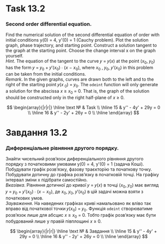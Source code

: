# Task 13.2

### Second order differential equation.

Find the numerical solution of the second differential equation
of order with initial conditions y(0) = 4, y'(0) = 1 (Cauchy problem). Plot the solution graph, phase trajectory, and
starting point. Construct a solution tangent to the graph at the starting point. Choose the change interval x on the
graph yourself.\
*Hint*. The equation of the tangent to the curve 𝑦 = 𝑦(𝑥) at the point (𝑥<sub>0</sub>, 𝑦<sub>0</sub>) has the form
𝑦 = 𝑦<sub>0</sub> + 𝑦′(𝑥<sub>0</sub>) ∙ (𝑥 − 𝑥<sub>0</sub>), where 𝑥<sub>0</sub> , 𝑦<sub>0</sub>, 𝑦′(𝑥<sub>0</sub>) in
this problem can be taken from the initial conditions.\
*Remark*. In the given graphs, curves are drawn both to the left and to the right of the starting point 𝑦(𝑥<sub>
0</sub>) = 𝑦<sub>0</sub>. The ```odeint``` function will only generate a solution
for the abscissa 𝑥 ≥ 𝑥<sub>0</sub> = 0. That is, the graph of the solution should be constructed only in the right
half-plane of 𝑥 ≥ 0.

$$
\begin{array}{|r|r|}
\hline
\text № & Task
\\
\hline
 15 & 
y'' - 4y' + 29y = 0
\\
\hline
16 & 
y'' - 2y' + 26y = 0
\\
\hline
\end{array}
$$

# Завдання 13.2

### Диференціальне рівняння другого порядку.

Знайти чисельний розв’язок диференціального рівняння другого
порядку з початковими умовами y(0) = 4, y'(0) = 1 (задача Коші). Побудувати
графік розв’язку, фазову траєкторію та початкову точку. Побудувати дотичну до
графіка розв’язку в початковій точці. На графіку інтервал зміни x підібрати
самостійно.\
*Вказівка*. Рівняння дотичної до кривої 𝑦 = 𝑦(𝑥) в точці (𝑥<sub>0</sub>, 𝑦<sub>0</sub>) має вигляд
𝑦 = 𝑦<sub>0</sub> + 𝑦′(𝑥<sub>0</sub>) ∙ (𝑥 − 𝑥<sub>0</sub>), де 𝑥<sub>0</sub>, 𝑦<sub>0</sub>, 𝑦′(𝑥<sub>0</sub>) в цій
задачі можна взяти з початкових
умов.\
*Зауваження*. На наведених графіках криві намальовано як вліво так вправо від
початкової точки 𝑦(𝑥<sub>0</sub>) = 𝑦<sub>0</sub>. Функція ```odeint``` створюватиме розв’язок лише
для абсцис 𝑥 ≥ 𝑥<sub>0</sub> = 0. Тобто графік розв’язку має бути побудований лише у
правій півплощині 𝑥 ≥ 0.

$$
\begin{array}{|r|r|}
\hline
\text № & Завдання
\\
\hline
 15 & 
y'' - 4y' + 29y = 0
\\
\hline
16 & 
y'' - 2y' + 26y = 0
\\
\hline
\end{array}
$$
